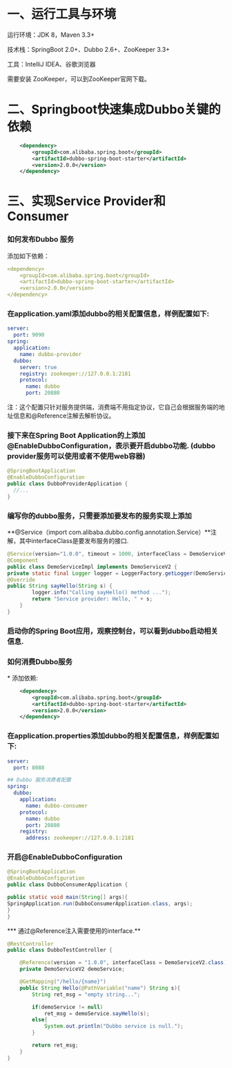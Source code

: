 # 一、运行工具与环境



运行环境：JDK 8，Maven 3.3+

技术栈：SpringBoot 2.0+、Dubbo 2.6+、ZooKeeper 3.3+

工具：IntelliJ IDEA、谷歌浏览器



需要安装 ZooKeeper，可以到ZooKeeper官网下载。



# 二、Springboot快速集成Dubbo关键的依赖

```xml
    <dependency>
        <groupId>com.alibaba.spring.boot</groupId>
        <artifactId>dubbo-spring-boot-starter</artifactId>
        <version>2.0.0</version>
    </dependency>
```



# 三、实现Service Provider和Consumer

### 如何发布Dubbo 服务

添加如下依赖：

```yaml
<dependency>
    <groupId>com.alibaba.spring.boot</groupId>
    <artifactId>dubbo-spring-boot-starter</artifactId>
    <version>2.0.0</version>
</dependency>
```


### 在application.yaml添加dubbo的相关配置信息，样例配置如下:

```yaml
server:
  port: 9090
spring:
  application:
    name: dubbo-provider
  dubbo:
    server: true
    registry: zookeeper://127.0.0.1:2181
    protocol:
      name: dubbo
      port: 20880
```



注：这个配置只针对服务提供端，消费端不用指定协议，它自己会根据服务端的地址信息和@Reference注解去解析协议。



### 接下来在Spring Boot Application的上添加@EnableDubboConfiguration，表示要开启dubbo功能. (dubbo provider服务可以使用或者不使用web容器)

```java
@SpringBootApplication
@EnableDubboConfiguration
public class DubboProviderApplication {
  //...
}
```



### 编写你的dubbo服务，只需要添加要发布的服务实现上添加

**@Service（import com.alibaba.dubbo.config.annotation.Service）**注解，其中interfaceClass是要发布服务的接口.

```java
@Service(version="1.0.0", timeout = 1000, interfaceClass = DemoServiceV2.class)
@Component
public class DemoServiceImpl implements DemoServiceV2 {
private static final Logger logger = LoggerFactory.getLogger(DemoServiceImpl.class);
@Override
public String sayHello(String s) {
        logger.info("Calling sayHello() method ...");
        return "Service provider: Hello, " + s;
    }
}

```



### 启动你的Spring Boot应用，观察控制台，可以看到dubbo启动相关信息.



### 如何消费Dubbo服务

\* 添加依赖:

```xml
    <dependency>
        <groupId>com.alibaba.spring.boot</groupId>
        <artifactId>dubbo-spring-boot-starter</artifactId>
        <version>2.0.0</version>
    </dependency>
```





### 在application.properties添加dubbo的相关配置信息，样例配置如下:

```yaml
server:
  port: 8088

## Dubbo 服务消费者配置
spring:
  dubbo:
    application:
      name: dubbo-consumer
    protocol:
      name: dubbo
      port: 20880
    registry:
      address: zookeeper://127.0.0.1:2181
```



### 开启@EnableDubboConfiguration

```java
@SpringBootApplication
@EnableDubboConfiguration
public class DubboConsumerApplication {

public static void main(String[] args){
SpringApplication.run(DubboConsumerApplication.class, args);
}
}

```

*** 通过@Reference注入需要使用的interface.**

```java
@RestController
public class DubboTestController {

    @Reference(version = "1.0.0", interfaceClass = DemoServiceV2.class)
    private DemoServiceV2 demoService;

    @GetMapping("/hello/{name}")
    public String Hello(@PathVariable("name") String s){
        String ret_msg = "empty string...";

        if(demoService != null)
            ret_msg = demoService.sayHello(s);
        else{
            System.out.println("Dubbo service is null.");
        }

        return ret_msg;
    }
}

```



